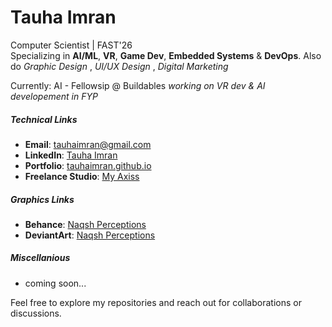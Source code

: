 # Tauha Imran  
Computer Scientist | FAST'26  
Specializing in **AI/ML**, **VR**, **Game Dev**, **Embedded Systems** & **DevOps**.
Also do _Graphic Design_ , _UI/UX Design_ , _Digital Marketing_

Currently: AI - Fellowsip @ Buildables 
_working on VR dev & AI developement in FYP_

##### Technical Links
- **Email**: [tauhaimran@gmail.com](mailto:tauhaimran@gmail.com)   
- **LinkedIn**: [Tauha Imran](https://www.linkedin.com/in/tauha-imran-6185b3280/)  
- **Portfolio**: [tauhaimran.github.io](https://tauhaimran.github.io/)  
- **Freelance Studio**: [My Axiss ](https://www.linkedin.com/company/108203042/)

##### Graphics Links
- **Behance**: [Naqsh Perceptions](https://www.behance.net/naqshperceptions)  
- **DeviantArt**: [Naqsh Perceptions](https://www.deviantart.com/naqshperceptions)

##### Miscellanious  
- coming soon...

Feel free to explore my repositories and reach out for collaborations or discussions.
